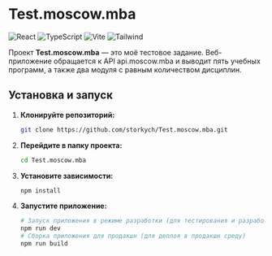 
# Test.moscow.mba

![React](https://img.shields.io/badge/React-61DAFB?style=flat-square&logo=react&logoColor=white)
![TypeScript](https://img.shields.io/badge/TypeScript-3178C6?style=flat-square&logo=typescript&logoColor=white)
![Vite](https://img.shields.io/badge/Vite-646CFF?style=flat-square&logo=vite&logoColor=white)
![Tailwind](https://img.shields.io/badge/TailwindCSS-06B6D4?style=flat-square&logo=tailwindcss&logoColor=white)

Проект **Test.moscow.mba** — это моё тестовое задание. Веб-приложение обращается к API api.moscow.mba и выводит пять учебных программ, а также два модуля с равным количеством дисциплин.

## Установка и запуск

1. **Клонируйте репозиторий:**
   ```bash
   git clone https://github.com/storkych/Test.moscow.mba.git
   ```

2. **Перейдите в папку проекта:**
   ```bash
   cd Test.moscow.mba
   ```

3. **Установите зависимости:**
   ```bash
   npm install
   ```

4. **Запустите приложение:**
   ```bash
   # Запуск приложения в режиме разработки (для тестирования и разработки)
   npm run dev
   # Сборка приложения для продакшн (для деплоя в продакшн среду)
   npm run build
   ```

